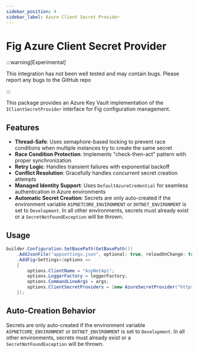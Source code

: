 ```yaml
---
sidebar_position: 4
sidebar_label: Azure Client Secret Provider
---
```


# Fig Azure Client Secret Provider

:::warning[Experimental]

This integration has not been well tested and may contain bugs. Please report any bugs to the GitHub repo

:::

This package provides an Azure Key Vault implementation of the `IClientSecretProvider` interface for Fig configuration management.

## Features

- **Thread-Safe**: Uses semaphore-based locking to prevent race conditions when multiple instances try to create the same secret
- **Race Condition Protection**: Implements "check-then-act" pattern with proper synchronization
- **Retry Logic**: Handles transient failures with exponential backoff
- **Conflict Resolution**: Gracefully handles concurrent secret creation attempts
- **Managed Identity Support**: Uses `DefaultAzureCredential` for seamless authentication in Azure environments
- **Automatic Secret Creation**: Secrets are only auto-created if the environment variable `ASPNETCORE_ENVIRONMENT` or `DOTNET_ENVIRONMENT` is set to `Development`. In all other environments, secrets must already exist or a `SecretNotFoundException` will be thrown.

## Usage

```csharp
builder.Configuration.SetBasePath(GetBasePath())
    .AddJsonFile("appsettings.json", optional: true, reloadOnChange: true)
    .AddFig<Settings>(options =>
    {
        options.ClientName = "AspNetApi";
        options.LoggerFactory = loggerFactory;
        options.CommandLineArgs = args;
        options.ClientSecretProviders = [new AzureSecretProvider("https://your-keyvault.vault.azure.net/")]
    });
```

## Auto-Creation Behavior

Secrets are only auto-created if the environment variable `ASPNETCORE_ENVIRONMENT` or `DOTNET_ENVIRONMENT` is set to `Development`. In all other environments, secrets must already exist or a `SecretNotFoundException` will be thrown.
```

